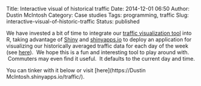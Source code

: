 Title: Interactive visual of historical traffic
Date: 2014-12-01 06:50
Author: Dustin McIntosh
Category: Case studies
Tags: programming, traffic
Slug: interactive-visual-of-historic-traffic
Status: published

We have invested a bit of time to integrate our
[traffic visualization tool](http://efavdb.com/obtaining-and-visualizing-traffic-data/)
into R, taking advantage of [Shiny](http://shiny.rstudio.com/) and
[shinyapps.io](https://www.shinyapps.io/) to deploy an application for
visualizing our historically averaged traffic data for each day of the
week (see
[here](http://efavdb.com/historic-daily-traffic-patterns-and-the-time-scale/)).  We
hope this is a fun and interesting tool to play around
with.  Commuters may even find it useful.  It defaults to the current
day and time.

You can tinker with it below or visit [here](https://Dustin McIntosh.shinyapps.io/traffic/).
